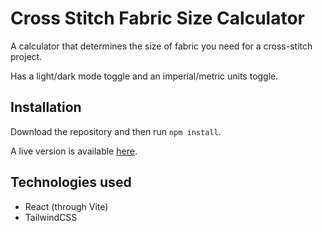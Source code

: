 # Cross Stitch Fabric Size Calculator

A calculator that determines the size of fabric you need for a cross-stitch project.

Has a light/dark mode toggle and an imperial/metric units toggle.

## Installation

Download the repository and then run `npm install`.

A live version is available [here](https://stitch-calculator.vercel.app/).

## Technologies used

- React (through Vite)
- TailwindCSS
